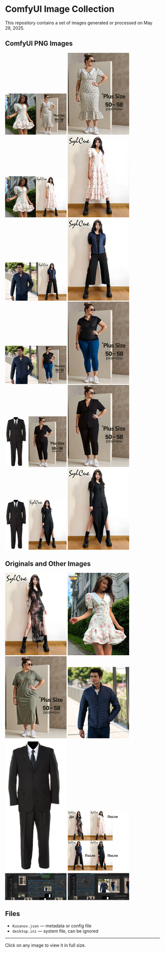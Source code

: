 # ComfyUI Image Collection

This repository contains a set of images generated or processed on May 29, 2025.

## ComfyUI PNG Images

<p float="left">
  <a href="./ComfyUI_00887_.png"><img src="./ComfyUI_00887_.png" width="200"/></a>
  <a href="./ComfyUI_00888_.png"><img src="./ComfyUI_00888_.png" width="200"/></a>
  <a href="./ComfyUI_00899_.png"><img src="./ComfyUI_00899_.png" width="200"/></a>
  <a href="./ComfyUI_00900_.png"><img src="./ComfyUI_00900_.png" width="200"/></a>
  <a href="./ComfyUI_00903_.png"><img src="./ComfyUI_00903_.png" width="200"/></a>
  <a href="./ComfyUI_00904_.png"><img src="./ComfyUI_00904_.png" width="200"/></a>
  <a href="./ComfyUI_00905_.png"><img src="./ComfyUI_00905_.png" width="200"/></a>
  <a href="./ComfyUI_00906_.png"><img src="./ComfyUI_00906_.png" width="200"/></a>
  <a href="./ComfyUI_00907_.png"><img src="./ComfyUI_00907_.png" width="200"/></a>
  <a href="./ComfyUI_00908_.png"><img src="./ComfyUI_00908_.png" width="200"/></a>
  <a href="./ComfyUI_00911_.png"><img src="./ComfyUI_00911_.png" width="200"/></a>
  <a href="./ComfyUI_00912_.png"><img src="./ComfyUI_00912_.png" width="200"/></a>
</p>

## Originals and Other Images

<p float="left">
  <a href="./original 1.webp"><img src="./original 1.webp" width="200"/></a>
  <a href="./original 2.webp"><img src="./original 2.webp" width="200"/></a>
  <a href="./original 3.png"><img src="./original 3.png" width="200"/></a>
  <a href="./original 4.jpg"><img src="./original 4.jpg" width="200"/></a>
  <a href="./original 5.webp"><img src="./original 5.webp" width="200"/></a>
  <a href="./До.png"><img src="./До.png" width="200"/></a>
  <a href="./Снимок экрана 2025-05-29 010249.png"><img src="./Снимок экрана 2025-05-29 010249.png" width="200"/></a>
  <a href="./Снимок экрана 2025-05-29 010258.png"><img src="./Снимок экрана 2025-05-29 010258.png" width="200"/></a>
</p>

## Files

- `Kusanov.json` — metadata or config file
- `desktop.ini` — system file, can be ignored

---

Click on any image to view it in full size.
